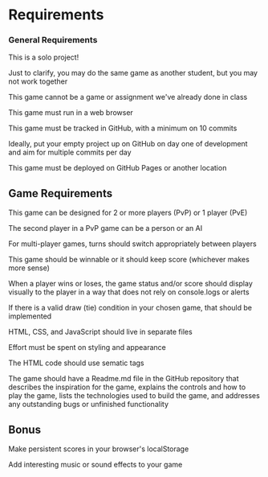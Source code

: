 # Requirements
### General Requirements

This is a solo project!

Just to clarify, you may do the same game as another student, but you may not work together

This game cannot be a game or assignment we've already done in class

This game must run in a web browser

This game must be tracked in GitHub, with a minimum on 10 commits

Ideally, put your empty project up on GitHub on day one of development and aim for multiple commits per day

This game must be deployed on GitHub Pages or another location

## Game Requirements
This game can be designed for 2 or more players (PvP) or 1 player (PvE)

The second player in a PvP game can be a person or an AI

For multi-player games, turns should switch appropriately between players

This game should be winnable or it should keep score (whichever makes more sense)

When a player wins or loses, the game status and/or score should display visually to the player in a way that does not rely on console.logs or alerts

If there is a valid draw (tie) condition in your chosen game, that should be implemented

HTML, CSS, and JavaScript should live in separate files

Effort must be spent on styling and appearance

The HTML code should use sematic tags

The game should have a Readme.md file in the GitHub repository that describes the inspiration for the game, explains the controls and how to play the game, lists the technologies used to build the game, and addresses any outstanding bugs or unfinished functionality
## Bonus
Make persistent scores in your browser's localStorage

Add interesting music or sound effects to your game